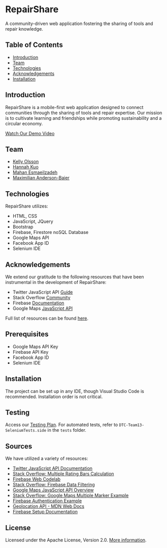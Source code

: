 # RepairShare

A community-driven web application fostering the sharing of tools and repair knowledge.

## Table of Contents
- [Introduction](#introduction)
- [Team](#team)
- [Technologies](#technologies)
- [Acknowledgements](#acknowledgements)
- [Installation](#installation)

## Introduction
RepairShare is a mobile-first web application designed to connect communities through the sharing of tools and repair expertise. Our mission is to cultivate learning and friendships while promoting sustainability and a circular economy.

[Watch Our Demo Video](https://youtu.be/zASKVtyS77E)

## Team
- [Kelly Olsson](https://github.com/kelly-olsson)
- [Hannah Kuo](https://github.com/hannah-kuo)
- [Mahan Esmaeilzadeh](https://github.com/MahanZadeh)
- [Maximilian Anderson-Baier](https://github.com/MaxAndersonBaier)

## Technologies
RepairShare utilizes:
- HTML, CSS
- JavaScript, JQuery
- Bootstrap 
- Firebase, Firestore noSQL Database
- Google Maps API
- Facebook App ID
- Selenium IDE

## Acknowledgements
We extend our gratitude to the following resources that have been instrumental in the development of RepairShare:
- Twitter JavaScript API [Guide](https://developer.twitter.com/en/docs/twitter-for-websites/javascript-api/guides/set-up-twitter-for-websites)
- Stack Overflow [Community](https://stackoverflow.com)
- Firebase [Documentation](https://firebase.google.com/docs/web/setup)
- Google Maps [JavaScript API](https://developers.google.com/maps/documentation/javascript/overview)

Full list of resources can be found [here](#sources).

## Prerequisites
- Google Maps API Key
- Firebase API Key
- Facebook App ID
- Selenium IDE

## Installation
The project can be set up in any IDE, though Visual Studio Code is recommended. Installation order is not critical.

## Testing
Access our [Testing Plan](https://bit.ly/3c2DxOy). For automated tests, refer to `DTC-Team13-SeleniumTests.side` in the `tests` folder.

## Sources
We have utilized a variety of resources:
- [Twitter JavaScript API Documentation](https://developer.twitter.com/en/docs/twitter-for-websites/javascript-api/guides/set-up-twitter-for-websites)
- [Stack Overflow: Multiple Rating Bars Calculation](https://stackoverflow.com/questions/47871201/calculate-values-for-multiple-rating-bars)
- [Firebase Web Codelab](https://firebase.google.com/codelabs/firebase-web#0)
- [Stack Overflow: Firebase Data Filtering](https://stackoverflow.com/a/47781432/4816918)
- [Google Maps JavaScript API Overview](https://developers.google.com/maps/documentation/javascript/overview)
- [Stack Overflow: Google Maps Multiple Marker Example](https://stackoverflow.com/questions/3059044/google-maps-js-api-v3-simple-multiple-marker-example)
- [Firebase Authentication Example](https://github.com/iamshaunjp/firebase-auth/blob/lesson-6/scripts/auth.js)
- [Geolocation API - MDN Web Docs](https://developer.mozilla.org/en-US/docs/Web/API/Geolocation/getCurrentPosition)
- [Firebase Setup Documentation](https://firebase.google.com/docs/web/setup)

## License
Licensed under the Apache License, Version 2.0. [More information](http://www.apache.org/licenses/LICENSE-2.0).
